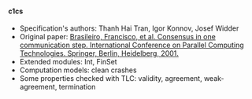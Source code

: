 #### c1cs
- Specification's authors: Thanh Hai Tran, Igor Konnov, Josef Widder
- Original paper: <a href="https://link.springer.com/chapter/10.1007/3-540-44743-1_4">Brasileiro, Francisco, et al. Consensus in one communication step. International Conference on Parallel Computing Technologies. Springer, Berlin, Heidelberg, 2001.</a>
- Extended modules: Int, FinSet
- Computation models: clean crashes
- Some properties checked with TLC: validity, agreement, weak-agreement, termination


